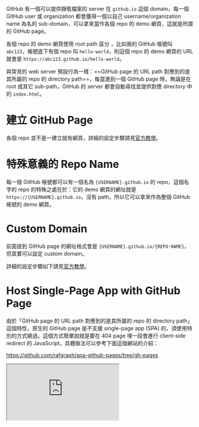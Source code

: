GitHub 有一個可以提供靜態檔案的 server 在 `github.io` 這個 domain，每一個 GitHub user 或 organization 都會獲得一個以自己 username/organization name 為名的 sub-domain，可以拿來當作各個 repo 的 demo 網頁，這就是所謂的 GitHub page。

各個 repo 的 demo 網頁使用 root path 區分 ，比如我的 GitHub 帳號叫 `abc123`，帳號底下有個 repo 叫 `hello-world`，則這個 repo 的 demo 網頁的 URL 就會是 `https://abc123.github.io/hello-world`。

與常見的 web server 預設行為一樣：==GitHub page 的 URL path 對應到的是其所屬的 repo 的 directory path==，每當進到一個 GitHub page 時，無論是在 root 或其它 sub-path，GitHub 的 server 都會自動尋找並提供對應 directory 中的 `index.html`。

# 建立 GitHub Page

各個 repo 並不是一建立就有網頁，詳細的設定步驟請見[官方教學](https://docs.github.com/en/pages/getting-started-with-github-pages/configuring-a-publishing-source-for-your-github-pages-site)。

# 特殊意義的 Repo Name

每一個 GitHub 帳號都可以有一個名為 `{USERNAME}.github.io` 的 repo，這個名字的 repo 的特殊之處在於：它的 demo 網頁的網址就是 `https://{USERNAME}.github.io`，沒有 path，所以它可以拿來作為整個 GitHub 帳號的 demo 網頁。

# Custom Domain

前面提到 GitHub page 的網址格式會是 `{USERNAME}.github.io/{REPO-NAME}`，但其實可以設定 custom domain。

詳細的設定步驟如下請見[官方教學](https://docs.github.com/en/pages/configuring-a-custom-domain-for-your-github-pages-site/managing-a-custom-domain-for-your-github-pages-site)。

# Host Single-Page App with GitHub Page

由於「GitHub page 的 URL path 對應到的是其所屬的 repo 的 directory path」這個特性，原生的 GitHub page 是不支援 single-page app (SPA) 的，須使用特別的方式繞過。這個方式簡單說就是要在 404 page 埋一段會進行 client-side redirect 的 JavaScript，具體做法可以參考下面這個網站的介紹：

<https://github.com/rafgraph/spa-github-pages/tree/gh-pages>

<iframe src="https://github.com/rafgraph/spa-github-pages/tree/gh-pages" style="aspect-ratio: 4/3" />

# gh-pages

<https://github.com/tschaub/gh-pages>

通常前端網頁開發完後都須要 build code，這個 npm 套件可以幫助你建立出一個快速 build, deploy & configure Github page 的流程：

<iframe src="https://github.com/tschaub/gh-pages" style="aspect-ratio: 4/3" />
